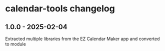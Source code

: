 # calendar-tools changelog

## 1.0.0 - 2025-02-04

Extracted multiple libraries from the EZ Calendar Maker app and converted to module